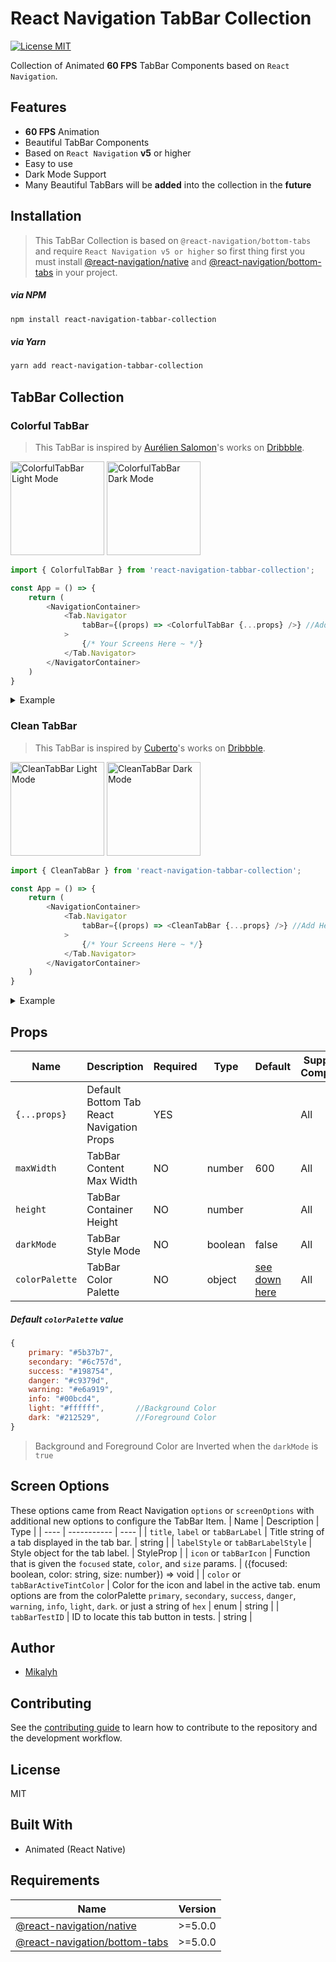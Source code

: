 # React Navigation TabBar Collection

[![License MIT](https://camo.githubusercontent.com/ceac32a7f01f2671581ada837403b74524de9120dca1ef517bd803b6beb717f6/68747470733a2f2f696d672e736869656c64732e696f2f6e706d2f6c2f40676f72686f6d2f616e696d617465642d7461626261723f7374796c653d666c61742d737175617265)]()

Collection of Animated **60 FPS** TabBar Components based on `React Navigation`.

## Features

- **60 FPS** Animation
- Beautiful TabBar Components
- Based on `React Navigation` **v5** or higher
- Easy to use
- Dark Mode Support
- Many Beautiful TabBars will be **added** into the collection in the **future**

## Installation

> This TabBar Collection is based on `@react-navigation/bottom-tabs` and require `React Navigation v5 or higher` so first thing first you must install [@react-navigation/native](https://reactnavigation.org/docs/getting-started/) and [@react-navigation/bottom-tabs](https://reactnavigation.org/docs/tab-based-navigation/) in your project.

##### via NPM

```sh
npm install react-navigation-tabbar-collection
```

##### via Yarn

```sh
yarn add react-navigation-tabbar-collection
```

## TabBar Collection

### Colorful TabBar

> This TabBar is inspired by [Aurélien Salomon](https://dribbble.com/aureliensalomon)'s works on [Dribbble](https://dribbble.com/shots/5925052-Google-Bottom-Bar-Navigation-Pattern-Mobile-UX-Design).

<img alt="ColorfulTabBar Light Mode" height="150" src="https://raw.githubusercontent.com/mikalyh/react-navigation-tabbar-collection/master/preview/colorful_light.gif" />

<img alt="ColorfulTabBar Dark Mode" height="150" src="https://raw.githubusercontent.com/mikalyh/react-navigation-tabbar-collection/master/preview/colorful_dark.gif" />

```js
import { ColorfulTabBar } from 'react-navigation-tabbar-collection';

const App = () => {
    return (
        <NavigationContainer>
            <Tab.Navigator
                tabBar={(props) => <ColorfulTabBar {...props} />} //Add Here
            >
                {/* Your Screens Here ~ */}
            </Tab.Navigator>
        </NavigatorContainer>
    )
}
```

<details>
<summary>Example</summary>

```js
import React from 'react';
import { NavigationContainer } from '@react-navigation/native';
import { createBottomTabNavigator } from '@react-navigation/bottom-tabs';
import { StyleSheet, Text, View } from 'react-native';
import { ColorfulTabBar } from 'react-navigation-tabbar-collection';
import Icon from 'react-native-vector-icons/AntDesign';

const Tab = createBottomTabNavigator();

const DemoScreen = ({ route }) => (
  <View style={styles.screen}>
    <Text>{route.name}</Text>
  </View>
);

const App = () => {
  return (
    <NavigationContainer>
      <Tab.Navigator
        initialRouteName="Home"
        tabBar={(props) => <ColorfulTabBar {...props} />}
      >
        <Tab.Screen
          name="Home"
          component={DemoScreen}
          options={{
            title: 'Home',
            icon: ({ focused, color, size }) => (
              <Icon name="home" size={size} color={color} />
            ),
            color: 'primary',
          }}
        />
        <Tab.Screen
          name="News"
          component={DemoScreen}
          options={{
            title: 'News',
            icon: ({ focused, color, size }) => (
              <Icon name="sharealt" size={size} color={color} />
            ),
            color: 'info',
          }}
        />
        <Tab.Screen
          name="Chat"
          component={DemoScreen}
          options={{
            title: 'Chat',
            icon: ({ focused, color, size }) => (
              <Icon name="API" size={size} color={color} />
            ),
            color: 'warning',
          }}
        />
        <Tab.Screen
          name="Likes"
          component={DemoScreen}
          options={{
            title: 'Likes',
            icon: ({ focused, color, size }) => (
              <Icon name="hearto" size={size} color={color} />
            ),
            color: 'danger',
          }}
        />
        <Tab.Screen
          name="Settings"
          component={DemoScreen}
          options={{
            title: 'Settings',
            icon: ({ focused, color, size }) => (
              <Icon name="setting" size={size} color={color} />
            ),
            color: 'success',
          }}
        />
      </Tab.Navigator>
    </NavigationContainer>
  );
};

export default App;

const styles = StyleSheet.create({
  screen: {
    width: '100%',
    height: '100%',
    flex: 6,
    justifyContent: 'center',
    alignItems: 'center',
  },
});
```

</details>

### Clean TabBar

> This TabBar is inspired by [Cuberto](https://dribbble.com/cuberto)'s works on [Dribbble](https://dribbble.com/shots/5605168-Toolbar-icons-animation).

<img alt="CleanTabBar Light Mode" height="150" src="https://raw.githubusercontent.com/mikalyh/react-navigation-tabbar-collection/master/preview/clean_light.gif" />

<img alt="CleanTabBar Dark Mode" height="150" src="https://raw.githubusercontent.com/mikalyh/react-navigation-tabbar-collection/master/preview/clean_dark.gif" />

```js
import { CleanTabBar } from 'react-navigation-tabbar-collection';

const App = () => {
    return (
        <NavigationContainer>
            <Tab.Navigator
                tabBar={(props) => <CleanTabBar {...props} />} //Add Here
            >
                {/* Your Screens Here ~ */}
            </Tab.Navigator>
        </NavigatorContainer>
    )
}
```

<details>
<summary>Example</summary>

```js
import React from 'react';
import { NavigationContainer } from '@react-navigation/native';
import { createBottomTabNavigator } from '@react-navigation/bottom-tabs';
import { StyleSheet, Text, View } from 'react-native';
import { CleanTabBar } from 'react-navigation-tabbar-collection';
import Icon from 'react-native-vector-icons/AntDesign';

const Tab = createBottomTabNavigator();

const DemoScreen = ({ route }) => (
  <View style={styles.screen}>
    <Text>{route.name}</Text>
  </View>
);

const App = () => {
  return (
    <NavigationContainer>
      <Tab.Navigator
        initialRouteName="Home"
        tabBar={(props) => <CleanTabBar {...props} />}
      >
        <Tab.Screen
          name="Home"
          component={DemoScreen}
          options={{
            title: 'Home',
            icon: ({ focused, color, size }) => (
              <Icon name="home" size={size} color={color} />
            ),
            color: 'primary',
          }}
        />
        <Tab.Screen
          name="News"
          component={DemoScreen}
          options={{
            title: 'News',
            icon: ({ focused, color, size }) => (
              <Icon name="sharealt" size={size} color={color} />
            ),
            color: 'info',
          }}
        />
        <Tab.Screen
          name="Chat"
          component={DemoScreen}
          options={{
            title: 'Chat',
            icon: ({ focused, color, size }) => (
              <Icon name="API" size={size} color={color} />
            ),
            color: 'warning',
          }}
        />
        <Tab.Screen
          name="Likes"
          component={DemoScreen}
          options={{
            title: 'Likes',
            icon: ({ focused, color, size }) => (
              <Icon name="hearto" size={size} color={color} />
            ),
            color: 'danger',
          }}
        />
        <Tab.Screen
          name="Settings"
          component={DemoScreen}
          options={{
            title: 'Settings',
            icon: ({ focused, color, size }) => (
              <Icon name="setting" size={size} color={color} />
            ),
            color: 'success',
          }}
        />
      </Tab.Navigator>
    </NavigationContainer>
  );
};

export default App;

const styles = StyleSheet.create({
  screen: {
    width: '100%',
    height: '100%',
    flex: 6,
    justifyContent: 'center',
    alignItems: 'center',
  },
});
```

</details>

## Props

| Name           | Description                               | Required | Type    | Default                                                                                                       | Supported Component |
| -------------- | ----------------------------------------- | -------- | ------- | ------------------------------------------------------------------------------------------------------------- | ------------------- |
| `{...props}`   | Default Bottom Tab React Navigation Props | YES      |         |                                                                                                               | All                 |
| `maxWidth`     | TabBar Content Max Width                  | NO       | number  | 600                                                                                                           | All                 |
| `height`       | TabBar Container Height                   | NO       | number  |                                                                                                               | All                 |
| `darkMode`     | TabBar Style Mode                         | NO       | boolean | false                                                                                                         | All                 |
| `colorPalette` | TabBar Color Palette                      | NO       | object  | [see down here](https://github.com/mikalyh/react-navigation-tabbar-collection/tree/main#default-colorpalette) | All                 |

##### Default `colorPalette` value

```js
{
    primary: "#5b37b7",
    secondary: "#6c757d",
    success: "#198754",
    danger: "#c9379d",
    warning: "#e6a919",
    info: "#00bcd4",
    light: "#ffffff",       //Background Color
    dark: "#212529",        //Foreground Color
}
```

> Background and Foreground Color are Inverted when the `darkMode` is `true`

## Screen Options

These options came from React Navigation `options` or `screenOptions` with additional new options to configure the TabBar Item.
| Name | Description | Type |
| ---- | ----------- | ---- |
| `title`, `label` or `tabBarLabel` | Title string of a tab displayed in the tab bar. | string |
| `labelStyle` or `tabBarLabelStyle` | Style object for the tab label. | StyleProp |
| `icon` or `tabBarIcon` | Function that is given the `focused` state, `color`, and `size` params. | ({focused: boolean, color: string, size: number}) => void |
| `color` or `tabBarActiveTintColor` | Color for the icon and label in the active tab. enum options are from the colorPalette `primary`, `secondary`, `success`, `danger`, `warning`, `info`, `light`, `dark`. or just a string of `hex` | enum \| string |
| `tabBarTestID` | ID to locate this tab button in tests. | string |

## Author

- [Mikalyh](https://github.com/mikalyh/)

## Contributing

See the [contributing guide](CONTRIBUTING.md) to learn how to contribute to the repository and the development workflow.

## License

MIT

## Built With

- Animated (React Native)

## Requirements

| Name                                                                                    | Version |
| --------------------------------------------------------------------------------------- | ------- |
| [@react-navigation/native](https://reactnavigation.org/docs/getting-started/)           | >=5.0.0 |
| [@react-navigation/bottom-tabs](https://reactnavigation.org/docs/tab-based-navigation/) | >=5.0.0 |
